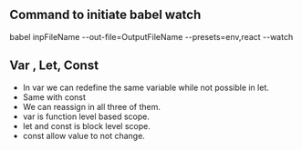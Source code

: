 ## Command to initiate babel watch
babel inpFileName --out-file=OutputFileName --presets=env,react --watch
## Var , Let, Const
- In var we can redefine the same variable while not possible in let.
- Same with const
- We can reassign in all three of them.
- var is function level based scope.
- let and const is block level scope.
- const allow value to not change.